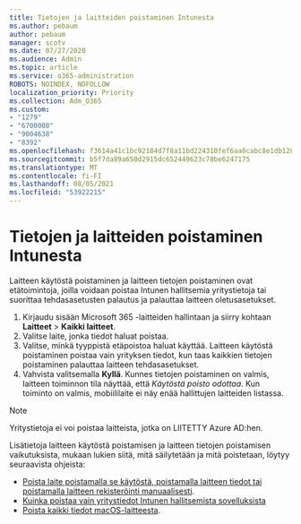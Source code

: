 ```yaml
---
title: Tietojen ja laitteiden poistaminen Intunesta
ms.author: pebaum
author: pebaum
manager: scotv
ms.date: 07/27/2020
ms.audience: Admin
ms.topic: article
ms.service: o365-administration
ROBOTS: NOINDEX, NOFOLLOW
localization_priority: Priority
ms.collection: Adm_O365
ms.custom:
- "1279"
- "6700008"
- "9004638"
- "8392"
ms.openlocfilehash: f3614a41c1bc92184d7f8a11bd224310fef6aa0cabc8e1db1288bde01ca1cb5a
ms.sourcegitcommit: b5f7da89a650d2915dc652449623c78be6247175
ms.translationtype: MT
ms.contentlocale: fi-FI
ms.lasthandoff: 08/05/2021
ms.locfileid: "53922215"
---
```

# <a name="removing-data-and-wiping-devices-from-intune"></a>Tietojen ja laitteiden poistaminen Intunesta

Laitteen käytöstä poistaminen ja laitteen tietojen poistaminen ovat etätoimintoja, joilla voidaan poistaa Intunen hallitsemia yritystietoja tai suorittaa tehdasasetusten palautus ja palauttaa laitteen oletusasetukset.

1. Kirjaudu sisään Microsoft 365 -laitteiden hallintaan ja siirry kohtaan **Laitteet** > **Kaikki laitteet**.
2. Valitse laite, jonka tiedot haluat poistaa.
3. Valitse, minkä tyyppistä etäpoistoa haluat käyttää. Laitteen käytöstä poistaminen poistaa vain yrityksen tiedot, kun taas kaikkien tietojen poistaminen palauttaa laitteen tehdasasetukset.
4. Vahvista valitsemalla **Kyllä**. Kunnes tietojen poistaminen on valmis, laitteen toiminnon tila näyttää, että *Käytöstä poisto odottaa*.
    Kun toiminto on valmis, mobiililaite ei näy enää hallittujen laitteiden listassa.

> [!NOTE]
> Yritystietoja ei voi poistaa laitteista, jotka on LIITETTY Azure AD:hen. 

Lisätietoja laitteen käytöstä poistamisen ja laitteen tietojen poistamisen vaikutuksista, mukaan lukien siitä, mitä säilytetään ja mitä poistetaan, löytyy seuraavista ohjeista:

- [Poista laite poistamalla se käytöstä, poistamalla laitteen tiedot tai poistamalla laitteen rekisteröinti manuaalisesti](https://docs.microsoft.com/mem/intune/remote-actions/devices-wipe).
- [Kuinka poistaa vain yritystiedot Intunen hallitsemista sovelluksista](https://docs.microsoft.com/mem/intune/apps/apps-selective-wipe)
- [Poista kaikki tiedot macOS-laitteesta](https://docs.microsoft.com/mem/intune/remote-actions/device-erase).